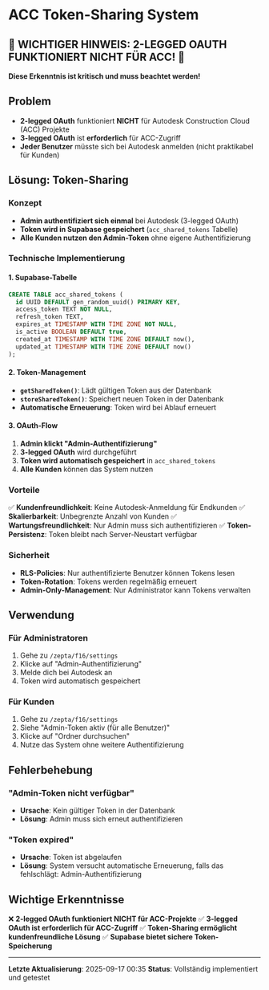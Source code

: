 # ACC Token-Sharing System

## 🚨 WICHTIGER HINWEIS: 2-LEGGED OAUTH FUNKTIONIERT NICHT FÜR ACC! 🚨

**Diese Erkenntnis ist kritisch und muss beachtet werden!**

## Problem

- **2-legged OAuth** funktioniert **NICHT** für Autodesk Construction Cloud (ACC) Projekte
- **3-legged OAuth** ist **erforderlich** für ACC-Zugriff
- **Jeder Benutzer** müsste sich bei Autodesk anmelden (nicht praktikabel für Kunden)

## Lösung: Token-Sharing

### Konzept
- **Admin authentifiziert sich einmal** bei Autodesk (3-legged OAuth)
- **Token wird in Supabase gespeichert** (`acc_shared_tokens` Tabelle)
- **Alle Kunden nutzen den Admin-Token** ohne eigene Authentifizierung

### Technische Implementierung

#### 1. Supabase-Tabelle
```sql
CREATE TABLE acc_shared_tokens (
  id UUID DEFAULT gen_random_uuid() PRIMARY KEY,
  access_token TEXT NOT NULL,
  refresh_token TEXT,
  expires_at TIMESTAMP WITH TIME ZONE NOT NULL,
  is_active BOOLEAN DEFAULT true,
  created_at TIMESTAMP WITH TIME ZONE DEFAULT now(),
  updated_at TIMESTAMP WITH TIME ZONE DEFAULT now()
);
```

#### 2. Token-Management
- **`getSharedToken()`**: Lädt gültigen Token aus der Datenbank
- **`storeSharedToken()`**: Speichert neuen Token in der Datenbank
- **Automatische Erneuerung**: Token wird bei Ablauf erneuert

#### 3. OAuth-Flow
1. **Admin klickt "Admin-Authentifizierung"**
2. **3-legged OAuth** wird durchgeführt
3. **Token wird automatisch gespeichert** in `acc_shared_tokens`
4. **Alle Kunden** können das System nutzen

### Vorteile

✅ **Kundenfreundlichkeit**: Keine Autodesk-Anmeldung für Endkunden
✅ **Skalierbarkeit**: Unbegrenzte Anzahl von Kunden
✅ **Wartungsfreundlichkeit**: Nur Admin muss sich authentifizieren
✅ **Token-Persistenz**: Token bleibt nach Server-Neustart verfügbar

### Sicherheit

- **RLS-Policies**: Nur authentifizierte Benutzer können Tokens lesen
- **Token-Rotation**: Tokens werden regelmäßig erneuert
- **Admin-Only-Management**: Nur Administrator kann Tokens verwalten

## Verwendung

### Für Administratoren
1. Gehe zu `/zepta/f16/settings`
2. Klicke auf "Admin-Authentifizierung"
3. Melde dich bei Autodesk an
4. Token wird automatisch gespeichert

### Für Kunden
1. Gehe zu `/zepta/f16/settings`
2. Siehe "Admin-Token aktiv (für alle Benutzer)"
3. Klicke auf "Ordner durchsuchen"
4. Nutze das System ohne weitere Authentifizierung

## Fehlerbehebung

### "Admin-Token nicht verfügbar"
- **Ursache**: Kein gültiger Token in der Datenbank
- **Lösung**: Admin muss sich erneut authentifizieren

### "Token expired"
- **Ursache**: Token ist abgelaufen
- **Lösung**: System versucht automatische Erneuerung, falls das fehlschlägt: Admin-Authentifizierung

## Wichtige Erkenntnisse

❌ **2-legged OAuth funktioniert NICHT für ACC-Projekte**
✅ **3-legged OAuth ist erforderlich für ACC-Zugriff**
✅ **Token-Sharing ermöglicht kundenfreundliche Lösung**
✅ **Supabase bietet sichere Token-Speicherung**

---

**Letzte Aktualisierung**: 2025-09-17 00:35
**Status**: Vollständig implementiert und getestet
